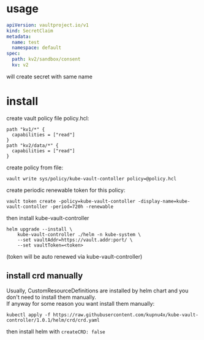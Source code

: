 # usage
```yaml
apiVersion: vaultproject.io/v1
kind: SecretClaim
metadata:
  name: test
  namespace: default
spec:
  path: kv2/sandbox/consent
  kv: v2
```
will create secret with same name

# install
create vault policy file policy.hcl:
```hcl
path "kv1/*" {
  capabilities = ["read"]
}
path "kv2/data/*" {
  capabilities = ["read"]
}
```
create policy from file:
```shell script
vault write sys/policy/kube-vault-contoller policy=@policy.hcl
```
create periodic renewable token for this policy:
```shell script
vault token create -policy=kube-vault-contoller -display-name=kube-vault-contoller -period=720h -renewable
```
then install kube-vault-controller
```shell script
helm upgrade --install \
    kube-vault-controller ./helm -n kube-system \
    --set vaultAddr=https://vault.addr:port/ \
    --set vaultToken=<token>
```
(token will be auto renewed via kube-vault-controller)

## install crd manually
Usually, CustomResourceDefinitions are installed by helm chart and you don't need to install them manually.  
If anyway for some reason you want install them manually:
```shell script
kubectl apply -f https://raw.githubusercontent.com/kupnu4x/kube-vault-controller/1.0.1/helm/crd/crd.yaml
```
then install helm with `createCRD: false`
